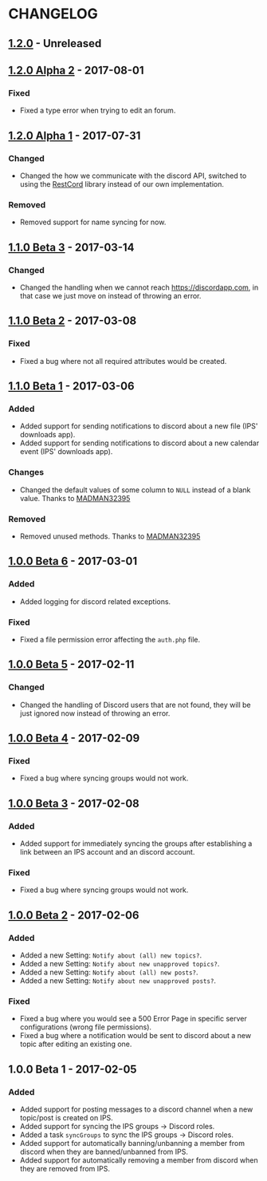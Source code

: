 # CHANGELOG

## [1.2.0] - Unreleased

## [1.2.0 Alpha 2] - 2017-08-01

### Fixed
- Fixed a type error when trying to edit an forum.

## [1.2.0 Alpha 1] - 2017-07-31

### Changed
- Changed the how we communicate with the discord API, switched to using the [RestCord](https://restcord.com) library instead of our own implementation.

### Removed
- Removed support for name syncing for now.

## [1.1.0 Beta 3] - 2017-03-14

### Changed
- Changed the handling when we cannot reach https://discordapp.com, in that case we just move on instead of throwing an error.

## [1.1.0 Beta 2] - 2017-03-08

### Fixed
- Fixed a bug where not all required attributes would be created.

## [1.1.0 Beta 1] - 2017-03-06

### Added
- Added support for sending notifications to discord about a new file (IPS' downloads app).
- Added support for sending notifications to discord about a new calendar event (IPS' downloads app).

### Changes
- Changed the default values of some column to `NULL` instead of a blank value. Thanks to [MADMAN32395](https://github.com/madman32395)

### Removed
- Removed unused methods. Thanks to [MADMAN32395](https://github.com/madman32395)

## [1.0.0 Beta 6] - 2017-03-01

### Added
- Added logging for discord related exceptions.

### Fixed
- Fixed a file permission error affecting the `auth.php` file.

## [1.0.0 Beta 5] - 2017-02-11

### Changed
- Changed the handling of Discord users that are not found, they will be just ignored now instead of throwing an error.

## [1.0.0 Beta 4] - 2017-02-09

### Fixed
- Fixed a bug where syncing groups would not work.

## [1.0.0 Beta 3] - 2017-02-08

### Added
- Added support for immediately syncing the groups after establishing a link between an IPS account and an discord account.

### Fixed
- Fixed a bug where syncing groups would not work.

## [1.0.0 Beta 2] - 2017-02-06

### Added
- Added a new Setting: `Notify about (all) new topics?`.
- Added a new Setting: `Notify about new unapproved topics?`.
- Added a new Setting: `Notify about (all) new posts?`.
- Added a new Setting: `Notify about new unapproved posts?`.

### Fixed
- Fixed a bug where you would see a 500 Error Page in specific server configurations (wrong file permissions).
- Fixed a bug where a notification would be sent to discord about a new topic after editing an existing one.

## 1.0.0 Beta 1 - 2017-02-05

### Added
- Added support for posting messages to a discord channel when a new topic/post is created on IPS.
- Added support for syncing the IPS groups -> Discord roles.
- Added a task `syncGroups` to sync the IPS groups -> Discord roles.
- Added support for automatically banning/unbanning a member from discord when they are banned/unbanned from IPS.
- Added support for automatically removing a member from discord when they are removed from IPS.

[1.2.0]: https://github.com/ABSAhmad/IpsDiscordIntegration/compare/v1.2.0-alpha.2...restcord-experimental
[1.2.0 Alpha 2]: https://github.com/ABSAhmad/IpsDiscordIntegration/compare/v1.2.0-alpha.1...v1.2.0-alpha.2
[1.2.0 Alpha 1]: https://github.com/ABSAhmad/IpsDiscordIntegration/compare/v1.1.0-beta.3...v1.2.0-alpha.1
[1.1.0 Beta 3]: https://github.com/ABSAhmad/IpsDiscordIntegration/compare/v1.1.0-beta.2...v1.1.0-beta.3
[1.1.0 Beta 2]: https://github.com/ABSAhmad/IpsDiscordIntegration/compare/v1.1.0-beta.1...v1.1.0-beta.2
[1.1.0 Beta 1]: https://github.com/ABSAhmad/IpsDiscordIntegration/compare/v1.0.0-beta.6...v1.1.0-beta.1
[1.0.0 Beta 6]: https://github.com/ABSAhmad/IpsDiscordIntegration/compare/v1.0.0-beta.5...v1.0.0-beta.6
[1.0.0 Beta 5]: https://github.com/ABSAhmad/IpsDiscordIntegration/compare/v1.0.0-beta.4...v1.0.0-beta.5
[1.0.0 Beta 4]: https://github.com/ABSAhmad/IpsDiscordIntegration/compare/v1.0.0-beta.3...v1.0.0-beta.4
[1.0.0 Beta 3]: https://github.com/ABSAhmad/IpsDiscordIntegration/compare/v1.0.0-beta.2...v1.0.0-beta.3
[1.0.0 Beta 2]: https://github.com/ABSAhmad/IpsDiscordIntegration/compare/v1.0.0-beta.1...v1.0.0-beta.2